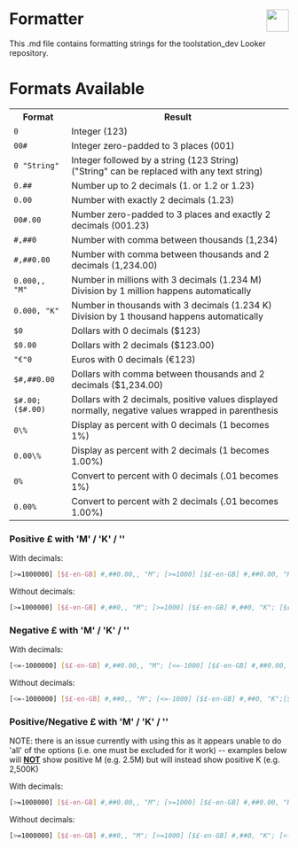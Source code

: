 <h1>Formatter <img style="color: #ffffff;float: right;height: 40px;" src="https://www.toolstation.com/img/toolstation.svg"></h1>
This .md file contains formatting strings for the toolstation_dev Looker repository.

# Formats Available #

<table>
  <tbody><tr><th>Format</th><th>Result</th></tr>
    <tr><td><code>0</code></td><td>Integer (123)</td></tr>
    <tr><td><code>00#</code></td><td>Integer zero-padded to 3 places (001)</td></tr>
    <tr><td><code>0 "String"</code></td><td>Integer followed by a string (123 String)<br>("String" can be replaced with any text string)</td></tr>
    <tr><td><code>0.##</code></td><td>Number up to 2 decimals (1. or 1.2 or 1.23)</td></tr>
    <tr><td><code>0.00</code></td><td>Number with exactly 2 decimals (1.23)</td></tr>
    <tr><td><code>00#.00</code></td><td>Number zero-padded to 3 places and exactly 2 decimals (001.23)</td></tr>
    <tr><td><code>#,##0</code></td><td>Number with comma between thousands (1,234)</td></tr>
    <tr><td><code>#,##0.00</code></td><td>Number with comma between thousands and 2 decimals (1,234.00)</td></tr>
    <tr><td><code>0.000,, "M"</code></td><td>Number in millions with 3 decimals (1.234 M)<br>Division by 1 million happens automatically</td></tr>
    <tr><td><code>0.000, "K"</code></td><td>Number in thousands with 3 decimals (1.234 K)<br>Division by 1 thousand happens automatically</td></tr>
    <tr><td><code>$0</code></td><td>Dollars with 0 decimals ($123)</td></tr>
    <tr><td><code>$0.00</code></td><td>Dollars with 2 decimals ($123.00)</td></tr>
    <tr><td><code>"€"0</code></td><td>Euros with 0 decimals (€123)</td></tr>
    <tr><td><code>$#,##0.00</code></td><td>Dollars with comma between thousands and 2 decimals ($1,234.00)</td></tr>
    <tr><td><code>$#.00;($#.00)</code></td><td>Dollars with 2 decimals, positive values displayed normally, negative values wrapped in parenthesis</td></tr>
    <tr><td><code>0\%</code></td><td>Display as percent with 0 decimals (1 becomes 1%)</td></tr>
    <tr><td><code>0.00\%</code></td><td>Display as percent with 2 decimals (1 becomes 1.00%)</td></tr>
    <tr><td><code>0%</code></td><td>Convert to percent with 0 decimals (.01 becomes 1%)</td></tr>
    <tr><td><code>0.00%</code></td><td>Convert to percent with 2 decimals (.01 becomes 1.00%)</td></tr>
</tbody></table>

### Positive £ with 'M' / 'K' / ''

With decimals:
```sh
[>=1000000] [$£-en-GB] #,##0.00,, "M"; [>=1000] [$£-en-GB] #,##0.00, "K"; [$£-en-GB] #,##0.00
```

Without decimals:
```sh
[>=1000000] [$£-en-GB] #,##0,, "M"; [>=1000] [$£-en-GB] #,##0, "K"; [$£-en-GB] #,##0
```

### Negative £ with 'M' / 'K' / ''

With decimals:
```sh
[<=-1000000] [$£-en-GB] #,##0.00,, "M"; [<=-1000] [$£-en-GB] #,##0.00, "K";[$£-en-GB] #,##0.00
```

Without decimals:
```sh
[<=-1000000] [$£-en-GB] #,##0,, "M"; [<=-1000] [$£-en-GB] #,##0, "K";[$£-en-GB] #,##0
```

### Positive/Negative £ with 'M' / 'K' / ''

NOTE: there is an issue currently with using this as it appears unable to do 'all' of the options (i.e. one must be excluded for it work) -- examples below will <b><u>NOT</u></b> show positive M (e.g. 2.5M) but will instead show positive K (e.g. 2,500K)

With decimals:
```sh
[>=1000000] [$£-en-GB] #,##0.00,, "M"; [>=1000] [$£-en-GB] #,##0.00, "K"; [<-1000000] [$£-en-GB] #,##0.00,, "M"; [<-1000] [$£-en-GB] #,##0.00, "K"; [$£-en-GB] #,##0.00
```

Without decimals:
```sh
[>=1000000] [$£-en-GB] #,##0,, "M"; [>=1000] [$£-en-GB] #,##0, "K"; [<-1000000] [$£-en-GB] #,##0,, "M"; [<-1000] [$£-en-GB] #,##0, "K"; [$£-en-GB] #,##0
```
